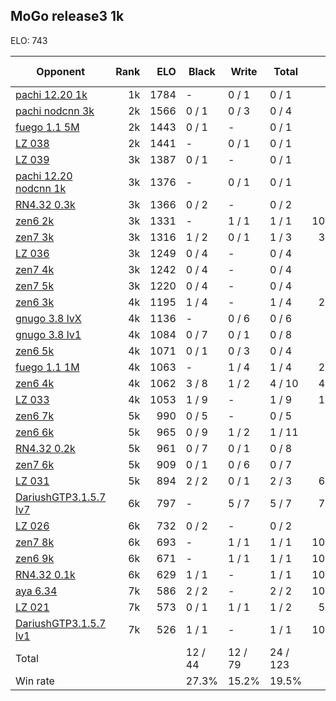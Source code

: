 ## MoGo release3 1k ##

ELO: 743

Opponent | Rank | ELO | Black | Write | Total | Win rate
---------|-----:|----:|-------|-------|-------|-------:
[pachi 12.20 1k](pachi%2012.20%201k.md) | 1k | 1784 | - | 0 / 1 | 0 / 1 | 0.0%
[pachi nodcnn 3k](pachi%20nodcnn%203k.md) | 2k | 1566 | 0 / 1 | 0 / 3 | 0 / 4 | 0.0%
[fuego 1.1 5M](fuego%201.1%205M.md) | 2k | 1443 | 0 / 1 | - | 0 / 1 | 0.0%
[LZ 038](LZ%20038.md) | 2k | 1441 | - | 0 / 1 | 0 / 1 | 0.0%
[LZ 039](LZ%20039.md) | 3k | 1387 | 0 / 1 | - | 0 / 1 | 0.0%
[pachi 12.20 nodcnn 1k](pachi%2012.20%20nodcnn%201k.md) | 3k | 1376 | - | 0 / 1 | 0 / 1 | 0.0%
[RN4.32 0.3k](RN4.32%200.3k.md) | 3k | 1366 | 0 / 2 | - | 0 / 2 | 0.0%
[zen6 2k](zen6%202k.md) | 3k | 1331 | - | 1 / 1 | 1 / 1 | 100.0%
[zen7 3k](zen7%203k.md) | 3k | 1316 | 1 / 2 | 0 / 1 | 1 / 3 | 33.3%
[LZ 036](LZ%20036.md) | 3k | 1249 | 0 / 4 | - | 0 / 4 | 0.0%
[zen7 4k](zen7%204k.md) | 3k | 1242 | 0 / 4 | - | 0 / 4 | 0.0%
[zen7 5k](zen7%205k.md) | 3k | 1220 | 0 / 4 | - | 0 / 4 | 0.0%
[zen6 3k](zen6%203k.md) | 4k | 1195 | 1 / 4 | - | 1 / 4 | 25.0%
[gnugo 3.8 lvX](gnugo%203.8%20lvX.md) | 4k | 1136 | - | 0 / 6 | 0 / 6 | 0.0%
[gnugo 3.8 lv1](gnugo%203.8%20lv1.md) | 4k | 1084 | 0 / 7 | 0 / 1 | 0 / 8 | 0.0%
[zen6 5k](zen6%205k.md) | 4k | 1071 | 0 / 1 | 0 / 3 | 0 / 4 | 0.0%
[fuego 1.1 1M](fuego%201.1%201M.md) | 4k | 1063 | - | 1 / 4 | 1 / 4 | 25.0%
[zen6 4k](zen6%204k.md) | 4k | 1062 | 3 / 8 | 1 / 2 | 4 / 10 | 40.0%
[LZ 033](LZ%20033.md) | 4k | 1053 | 1 / 9 | - | 1 / 9 | 11.1%
[zen6 7k](zen6%207k.md) | 5k | 990 | 0 / 5 | - | 0 / 5 | 0.0%
[zen6 6k](zen6%206k.md) | 5k | 965 | 0 / 9 | 1 / 2 | 1 / 11 | 9.1%
[RN4.32 0.2k](RN4.32%200.2k.md) | 5k | 961 | 0 / 7 | 0 / 1 | 0 / 8 | 0.0%
[zen7 6k](zen7%206k.md) | 5k | 909 | 0 / 1 | 0 / 6 | 0 / 7 | 0.0%
[LZ 031](LZ%20031.md) | 5k | 894 | 2 / 2 | 0 / 1 | 2 / 3 | 66.7%
[DariushGTP3.1.5.7 lv7](DariushGTP3.1.5.7%20lv7.md) | 6k | 797 | - | 5 / 7 | 5 / 7 | 71.4%
[LZ 026](LZ%20026.md) | 6k | 732 | 0 / 2 | - | 0 / 2 | 0.0%
[zen7 8k](zen7%208k.md) | 6k | 693 | - | 1 / 1 | 1 / 1 | 100.0%
[zen6 9k](zen6%209k.md) | 6k | 671 | - | 1 / 1 | 1 / 1 | 100.0%
[RN4.32 0.1k](RN4.32%200.1k.md) | 6k | 629 | 1 / 1 | - | 1 / 1 | 100.0%
[aya 6.34](aya%206.34.md) | 7k | 586 | 2 / 2 | - | 2 / 2 | 100.0%
[LZ 021](LZ%20021.md) | 7k | 573 | 0 / 1 | 1 / 1 | 1 / 2 | 50.0%
[DariushGTP3.1.5.7 lv1](DariushGTP3.1.5.7%20lv1.md) | 7k | 526 | 1 / 1 | - | 1 / 1 | 100.0%
Total | | | 12 / 44 | 12 / 79 | 24 / 123 | 
Win rate| | | 27.3% | 15.2% | 19.5% | 
